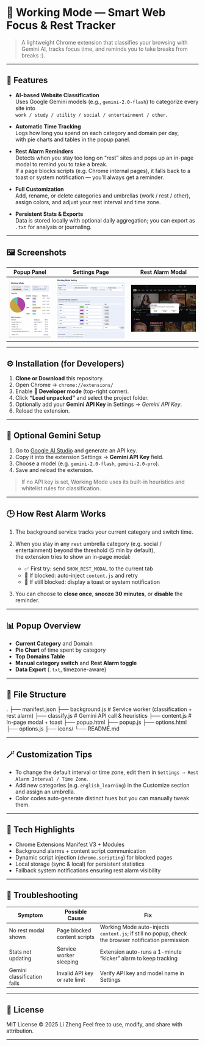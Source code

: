 # 🧠 Working Mode — Smart Web Focus & Rest Tracker

> A lightweight Chrome extension that classifies your browsing with Gemini AI, tracks focus time, and reminds you to take breaks from breaks :).

---

## 🌟 Features

- **AI-based Website Classification**  
  Uses Google Gemini models (e.g., `gemini-2.0-flash`) to categorize every site into  
  `work / study / utility / social / entertainment / other`.

- **Automatic Time Tracking**  
  Logs how long you spend on each category and domain per day,  
  with pie charts and tables in the popup panel.

- **Rest Alarm Reminders**  
  Detects when you stay too long on “rest” sites and pops up an in-page modal to remind you to take a break.  
  If a page blocks scripts (e.g. Chrome internal pages), it falls back to a toast or system notification — you’ll always get a reminder.

- **Full Customization**  
  Add, rename, or delete categories and umbrellas (work / rest / other),  
  assign colors, and adjust your rest interval and time zone.

- **Persistent Stats & Exports**  
  Data is stored locally with optional daily aggregation; you can export as `.txt` for analysis or journaling.

---

## 🖼️ Screenshots

| Popup Panel | Settings Page | Rest Alarm Modal |
|--------------|---------------|------------------|
| ![popup](icons/popup.png) | ![settings](icons/setting.png) | ![rest](icons/rest_alarm.png) |


---

## ⚙️ Installation (for Developers)

1. **Clone or Download** this repository.  
2. Open Chrome → `chrome://extensions/`  
3. Enable 🧩 **Developer mode** (top-right corner).  
4. Click **“Load unpacked”** and select the project folder.  
5. Optionally add your **Gemini API Key** in Settings → *Gemini API Key*.  
6. Reload the extension.

---

## 🔑 Optional Gemini Setup

1. Go to [Google AI Studio](https://makersuite.google.com/app/apikey) and generate an API key.  
2. Copy it into the extension Settings → **Gemini API Key** field.  
3. Choose a model (e.g. `gemini-2.0-flash`, `gemini-2.0-pro`).  
4. Save and reload the extension.

> If no API key is set, Working Mode uses its built-in heuristics and whitelist rules for classification.

---

## 🕒 How Rest Alarm Works

1. The background service tracks your current category and switch time.  
2. When you stay in any `rest` umbrella category (e.g. social / entertainment) beyond the threshold (5 min by default),  
   the extension tries to show an in-page modal:  

   - ✅ First try: send `SHOW_REST_MODAL` to the current tab  
   - 🔄 If blocked: auto-inject `content.js` and retry  
   - 💬 If still blocked: display a toast or system notification

3. You can choose to **close once**, **snooze 30 minutes**, or **disable** the reminder.

---

## 📊 Popup Overview

- **Current Category** and Domain  
- **Pie Chart** of time spent by category  
- **Top Domains Table**  
- **Manual category switch** and **Rest Alarm toggle**  
- **Data Export** (`.txt`, timezone-aware)

---

## 🧩 File Structure

.
├── manifest.json
├── background.js        # Service worker (classification + rest alarm)
├── classify.js          # Gemini API call & heuristics
├── content.js           # In-page modal + toast
├── popup.html
├── popup.js
├── options.html
├── options.js
├── icons/
└── README.md



---

## 🪄 Customization Tips

- To change the default interval or time zone, edit them in `Settings → Rest Alarm Interval / Time Zone`.  
- Add new categories (e.g. `english_learning`) in the Customize section and assign an umbrella.  
- Color codes auto-generate distinct hues but you can manually tweak them.

---

## 🧠 Tech Highlights

- Chrome Extensions Manifest V3 + Modules  
- Background alarms + content script communication  
- Dynamic script injection (`chrome.scripting`) for blocked pages  
- Local storage (sync & local) for persistent statistics  
- Fallback system notifications ensuring rest alarm visibility

---

## 🧩 Troubleshooting

| Symptom | Possible Cause | Fix |
|----------|----------------|-----|
| No rest modal shown | Page blocked content scripts | Working Mode auto-injects `content.js`; if still no popup, check the browser notification permission |
| Stats not updating | Service worker sleeping | Extension auto-runs a 1-minute “kicker” alarm to keep tracking |
| Gemini classification fails | Invalid API key or rate limit | Verify API key and model name in Settings |

---

## 📄 License

MIT License © 2025 Li Zheng
Feel free to use, modify, and share with attribution.

---


